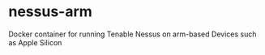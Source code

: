 # nessus-arm
Docker container for running Tenable Nessus on arm-based Devices such as Apple Silicon
